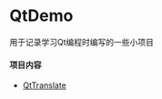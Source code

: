 # QtDemo
用于记录学习Qt编程时编写的一些小项目

#### 项目内容

- [QtTranslate](https://github.com/HardToKnew/QtDemo/QtTranslate)

